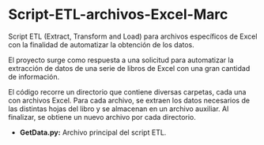 # Script-ETL-archivos-Excel-Marc
Script ETL (Extract, Transform and Load) para archivos específicos de Excel con la finalidad de automatizar la obtención de los datos.

El proyecto surge como respuesta a una solicitud para automatizar la extracción de datos de una serie de libros de Excel con una gran cantidad de información.

El código recorre un directorio que contiene diversas carpetas, cada una con archivos Excel. Para cada archivo, se extraen los datos necesarios de las distintas hojas del libro y se almacenan en un archivo auxiliar. Al finalizar, se obtiene un nuevo archivo por cada directorio.

- **GetData.py:** Archivo principal del script ETL.
